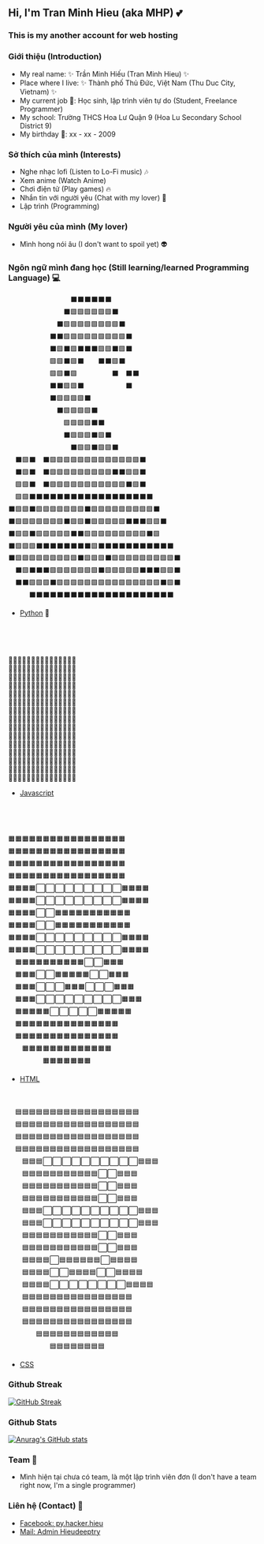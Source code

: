 ## Hi, I'm Tran Minh Hieu (aka MHP) 💕

### This is my another account for web hosting


### Giới thiệu (Introduction)
- My real name: ✨ Trần Minh Hiếu (Tran Minh Hieu) ✨
- Place where I live: ✨ Thành phố Thủ Đức, Việt Nam (Thu Duc City, Vietnam) ✨
- My current job 🤔: Học sinh, lập trình viên tự do (Student, Freelance Programmer) 
- My school: Trường THCS Hoa Lư Quận 9 (Hoa Lu Secondary School District 9)
- My birthday 🎂: xx - xx - 2009

### Sở thích của mình (Interests)
- Nghe nhạc lofi (Listen to Lo-Fi music) 🎶
- Xem anime (Watch Anime) 
- Chơi điện tử (Play games) 🔥
- Nhắn tin với người yêu (Chat with my lover) 💖
- Lập trình (Programming)

### Người yêu của mình (My lover)
- Mình hong nói âu (I don't want to spoil yet) 👽

### Ngôn ngữ mình đang học (Still learning/learned Programming Language) 💻

 
 　　　　　　　　　⬛⬛⬛⬛⬛⬛　　　　　　　　　　<br>
　　　　　　　　⬛🟩🟩🟩🟩🟩🟩⬛　　　　　　　　　<br>
　　　　　　　⬛🟩🟩🟩🟩🟩🟩🟩🟩⬛　　　　　　　　<br>
　　　　　　⬛⬛🟩🟩🟩🟩🟩🟩🟩🟩🟩⬛　　　　　　　<br>
　　　　　　⬛🟩⬛🟩⬛⬛⬛🟩🟩⬛🟩⬛　　　　　　　<br>
　　　　　　🟩🟩⬛🟩⬛　　⬛⬛🟩⬛　　　　　　　　<br>
　　　　　　🟩🟩⬛🟩　　　　　⬛　⬛⬛　　　　　　<br>
　　　　　　⬛⬛🟩🟩⬛　　　　　　⬛　　　　　　　<br>
　　　　　　⬛🟩🟩🟩🟩⬛　　　　　　　　　　　　　<br>
　　　　　　　⬛🟩🟩🟩🟩⬛　　　　　　　　　　　　<br>
　　　　　　　　🟩🟩🟩🟩⬛⬛　　　　　　　　　　　<br>
　　　　　　　　⬛🟩🟩🟩⬛🟩⬛　　　　　　　　　　<br>
　　　　　　　　　⬛🟩🟩⬛🟩🟩⬛　　　　　　　　　<br>
　⬛🟩⬛　⬛🟩🟩🟩🟩🟩🟩🟩🟩🟩🟩🟩🟩🟩⬛　　　　　<br>
　⬛🟩⬛　⬛🟩🟩🟩🟩🟩🟩🟩🟩🟩⬛⬛🟩🟩⬛　　　　　<br>
　🟩🟩⬛　⬛🟩🟩🟩🟩🟩🟩🟩🟩🟩🟩🟩⬛🟩⬛　　　　　<br>
　🟩🟩⬛⬛⬛⬛⬛⬛⬛⬛⬛⬛⬛⬛⬛⬛⬛⬛⬛⬛　　　　<br>
⬛🟩🟩⬛🟩🟩🟩🟩🟩🟩🟩⬛🟩🟩🟩🟩🟩🟩🟩🟩🟩⬛　　　<br>
⬛🟩🟩🟩🟩🟩🟩🟩⬛🟩🟩⬛🟩🟩🟩🟩🟩⬛⬛⬛🟩🟩⬛　　<br>
⬛🟩🟩⬛🟩🟩🟩🟩🟩⬛⬛🟩🟩🟩🟩🟩🟩🟩🟩🟩⬛🟩　　　<br>
⬛🟩🟩🟩⬛⬛⬛⬛⬛⬛⬛⬛🟩⬛⬛⬛⬛⬛⬛⬛⬛⬛⬛⬛　<br>
⬛🟩🟩🟩🟩🟩🟩🟩🟩🟩⬛🟩🟩🟩⬛🟩🟩🟩🟩🟩🟩🟩🟩🟩⬛<br>
　⬛🟩⬛⬛⬛🟩🟩🟩🟩🟩🟩🟩⬛🟩🟩🟩🟩🟩⬛⬛⬛🟩🟩⬛<br>
　⬛⬛🟩🟩🟩⬛🟩🟩🟩🟩🟩🟩🟩🟩🟩🟩🟩🟩🟩🟩🟩⬛🟩⬛<br>
　　　⬛⬛⬛⬛⬛⬛⬛⬛⬛⬛⬛⬛⬛⬛⬛⬛⬛⬛⬛⬛⬛　<br>
- [Python](https://python.org) 🐍
<br>
<br>
<br>

💛💛💛💛💛💛💛💛💛💛💛💛💛💛💛<br>
💛💛💛💛💛💛💛💛💛💛💛💛💛💛💛<br>
💛💛💛💛💛💛💛💛💛💛💛💛💛💛💛<br>
💛💛💛💛💛💛💛💛💛💛💛💛💛💛💛<br>
💛💛💛💛💛💛💛💛💛💛💛💛💛💛💛<br>
💛💛💛💛💛💛💛💛💛💛💛💛💛💛💛<br>
💛💛💛💛💛💛💛💛💛💛💛💛💛💛💛<br>
💛💛💛💛💛💛💛🖤💛💛🖤🖤🖤💛💛<br>
💛💛💛💛💛💛💛🖤💛🖤🖤💛🤎💛💛<br>
💛💛💛💛💛💛💛🖤💛🤎🖤🖤💛💛💛<br>
💛💛💛💛💛💛💛🖤💛💛🖤🖤🖤💛💛<br>
💛💛💛💛💛💛💛🖤💛💛💛💛🖤🖤💛<br>
💛💛💛💛🖤🖤🖤🖤💛🖤🖤💛🖤🖤💛<br>
💛💛💛💛💛🖤🖤💛💛💛🖤🖤🖤💛💛<br>
💛💛💛💛💛💛💛💛💛💛💛💛💛💛💛<br>
- [Javascript](https://www.javascript.com/)

　　　　　　　　　　　　　　　　　　　　　　　　　<br>
　　　　　　　　　　　　　　　　　　　　　　　　　<br>
　　　　　　　　　　　　　　　　　　　　　　　　　<br>
🟧🟧🟧🟧🟧🟧🟧🟧🟧🟧🟧🟧🟧🟧🟧🟧🟧　　　　<br>
🟧🟧🟧🟧🟧🟧🟧🟧🟧🟧🟧🟧🟧🟧🟧🟧🟧　　　　<br>
🟧🟧🟧🟧🟧🟧🟧🟧🟧🟧🟧🟧🟧🟧🟧🟧🟧　　　　<br>
🟧🟧🟧🟧🟧🟧🟧🟧🟧🟧🟧🟧🟧🟧🟧🟧🟧　　　　<br>
🟧🟧🟧🟧⬜⬜⬜⬜⬜⬜⬜⬜⬜🟧🟧🟧🟧　　　　<br>
🟧🟧🟧🟧⬜⬜⬜⬜⬜⬜⬜⬜⬜🟧🟧🟧🟧　　　　<br>
🟧🟧🟧🟧⬜⬜🟧🟧🟧🟧🟧🟧🟧🟧🟧🟧🟧　　　　<br>
🟧🟧🟧🟧⬜⬜🟧🟧🟧🟧🟧🟧🟧🟧🟧🟧🟧　　　　<br>
🟧🟧🟧🟧⬜⬜⬜⬜⬜⬜⬜⬜⬜🟧🟧🟧🟧　　　　<br>
🟧🟧🟧🟧⬜⬜⬜⬜⬜⬜⬜⬜⬜🟧🟧🟧🟧　　　　<br>
　🟧🟧🟧🟧🟧🟧🟧🟧🟧🟧⬜⬜🟧🟧🟧　　　　　<br>
　🟧🟧🟧⬜⬜🟧🟧🟧🟧🟧⬜⬜🟧🟧🟧　　　　　<br>
　🟧🟧🟧⬜⬜⬜🟧🟧🟧⬜⬜⬜🟧🟧🟧　　　　　<br>
　🟧🟧🟧⬜⬜⬜⬜⬜⬜⬜⬜⬜🟧🟧🟧　　　　　<br>
　🟧🟧🟧🟧🟧⬜⬜⬜⬜⬜🟧🟧🟧🟧🟧　　　　　<br>
　🟧🟧🟧🟧🟧🟧🟧🟧🟧🟧🟧🟧🟧🟧🟧　　　　　<br>
　🟧🟧🟧🟧🟧🟧🟧🟧🟧🟧🟧🟧🟧🟧🟧　　　　　<br>
　　🟧🟧🟧🟧🟧🟧🟧🟧🟧🟧🟧🟧🟧　　　　　　<br>
　　　　　🟧🟧🟧🟧🟧🟧🟧　　　　　　　　　<br>
- [HTML](https://en.wikipedia.org/wiki/HTML)
<br><br><br>

　🟦🟦🟦🟦🟦🟦🟦🟦🟦🟦🟦🟦🟦🟦🟦🟦🟦🟦　<br>
　🟦🟦🟦🟦🟦🟦🟦🟦🟦🟦🟦🟦🟦🟦🟦🟦🟦🟦　<br>
　🟦🟦🟦🟦🟦🟦🟦🟦🟦🟦🟦🟦🟦🟦🟦🟦🟦🟦　<br>
　🟦🟦🟦🟦🟦🟦🟦🟦🟦🟦🟦🟦🟦🟦🟦🟦🟦🟦　<br>
　　🟦🟦🟦⬜⬜⬜⬜⬜⬜⬜⬜⬜⬜🟦🟦🟦　　<br>
　　🟦🟦🟦🟦🟦🟦🟦🟦🟦🟦🟦⬜⬜🟦🟦🟦　　<br>
　　🟦🟦🟦🟦🟦🟦🟦🟦🟦🟦🟦⬜⬜🟦🟦🟦　　<br>
　　🟦🟦🟦🟦🟦🟦🟦🟦🟦🟦🟦⬜⬜🟦🟦🟦　　<br>
　　🟦🟦🟦⬜⬜⬜⬜⬜⬜⬜⬜⬜⬜🟦🟦🟦　　<br>
　　🟦🟦🟦⬜⬜⬜⬜⬜⬜⬜⬜⬜⬜🟦🟦🟦　　<br>
　　🟦🟦🟦🟦🟦🟦🟦🟦🟦🟦🟦⬜⬜🟦🟦🟦　　<br>
　　🟦🟦🟦🟦🟦🟦🟦🟦🟦🟦🟦⬜⬜🟦🟦🟦　　<br>
　　🟦🟦🟦🟦⬜🟦🟦🟦🟦🟦🟦⬜🟦🟦🟦🟦　　<br>
　　🟦🟦🟦🟦⬜⬜🟦🟦🟦🟦⬜⬜🟦🟦🟦🟦　　<br>
　　🟦🟦🟦🟦⬜⬜⬜⬜⬜⬜⬜⬜🟦🟦🟦🟦　　<br>
　　🟦🟦🟦🟦🟦🟦🟦🟦🟦🟦🟦🟦🟦🟦🟦🟦　　<br>
　　🟦🟦🟦🟦🟦🟦🟦🟦🟦🟦🟦🟦🟦🟦🟦🟦　　<br>
　　🟦🟦🟦🟦🟦🟦🟦🟦🟦🟦🟦🟦🟦🟦🟦🟦　　<br>
　　　　🟦🟦🟦🟦🟦🟦🟦🟦🟦🟦🟦🟦　　　　<br>
　　　　　　🟦🟦🟦🟦🟦🟦🟦🟦　　　　　　<br>
- [CSS](https://en.wikipedia.org/wiki/CSS)

### Github Streak
[![GitHub Streak](https://github-readme-streak-stats.herokuapp.com/?user=automatemachine&theme=black-ice&hide_border=true)](https://github.com/DenverCoder1/github-readme-streak-stats)

### Github Stats
[![Anurag's GitHub stats](https://github-readme-stats.vercel.app/api?username=automatemachine&theme=radical&hide_border=true&show_icons=true&count_private=true)](https://github.com/anuraghazra/github-readme-stats)

### Team 💪
- Mình hiện tại chưa có team, là một lập trình viên đơn (I don't have a team right now, I'm a single programmer)

### Liên hệ (Contact) 📱
- [Facebook: py.hacker.hieu](https://fb.com/py.hacker.hieu)
- [Mail: Admin Hieudeeptry](mailto:admin@hieudeeptry.ml)

